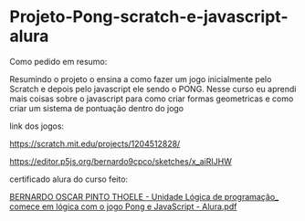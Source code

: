 ﻿# Projeto-Pong-scratch-e-javascript-alura

Como pedido em resumo:

  Resumindo o projeto o ensina a como fazer um jogo inicialmente pelo Scratch e depois pelo javascript ele sendo o PONG.
  Nesse curso eu aprendi mais coisas sobre o javascript para como criar formas geometricas e como criar um sistema de pontuação dentro do jogo


link dos jogos:

https://scratch.mit.edu/projects/1204512828/

https://editor.p5js.org/bernardo9cpco/sketches/x_aiRIJHW

certificado alura do curso feito:

[BERNARDO OSCAR PINTO THOELE - Unidade Lógica de programação_ comece em lógica com o jogo Pong e JavaScript - Alura.pdf](https://github.com/user-attachments/files/21763237/BERNARDO.OSCAR.PINTO.THOELE.-.Unidade.Logica.de.programacao_.comece.em.logica.com.o.jogo.Pong.e.JavaScript.-.Alura.pdf)

